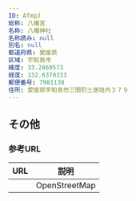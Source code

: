 ```yaml
---
ID: AfmpJ
総称: 八幡宮
名称: 八幡神社
名称読み: null
別名: null
都道府県: 愛媛県
区域: 宇和島市
緯度: 33.2869573
経度: 132.6370333
郵便番号: 7981138
住所: 愛媛県宇和島市三間町土居垣内３７９
---
```


## その他

### 参考URL

| URL | 説明          |
| --- | ------------- |
|     | OpenStreetMap |
